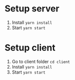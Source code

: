 # Setup server

1. Install `yarn install`
2. Start `yarn start`

# Setup client

1. Go to client folder `cd client`
2. Install `yarn install`
3. Start `yarn start`